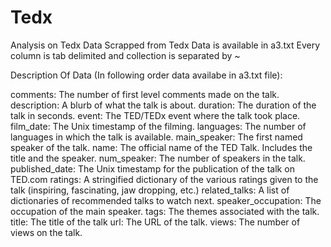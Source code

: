 # Tedx
Analysis on Tedx Data Scrapped from Tedx
Data is available in a3.txt
Every column is tab delimited and collection is separated by ~

Description Of Data (In following order data availabe in a3.txt file):

comments: The number of first level comments made on the talk.
description: A blurb of what the talk is about.
duration: The duration of the talk in seconds.
event: The TED/TEDx event where the talk took place.
film_date: The Unix timestamp of the filming.
languages: The number of languages in which the talk is available.
main_speaker: The first named speaker of the talk.
name: The official name of the TED Talk. Includes the title and the speaker.
num_speaker: The number of speakers in the talk.
published_date: The Unix timestamp for the publication of the talk on TED.com
ratings: A stringified dictionary of the various ratings given to the talk (inspiring, fascinating, jaw dropping, etc.)
related_talks: A list of dictionaries of recommended talks to watch next.
speaker_occupation: The occupation of the main speaker.
tags: The themes associated with the talk.
title: The title of the talk
url: The URL of the talk.
views: The number of views on the talk.
